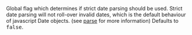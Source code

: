 Global flag which determines if strict date parsing should be used.
Strict date parsing will not roll-over invalid dates, which is the
default behaviour of javascript Date objects.
(see
<a href="#!/api/Ext.Date-method-parse" rel="Ext.Date-method-parse" class="docClass" id="ext-gen5582">parse</a>
for more information)
Defaults to <tt>false</tt>.
